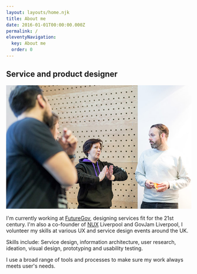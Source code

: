 ```yaml
---
layout: layouts/home.njk
title: About me
date: 2016-01-01T00:00:00.000Z
permalink: /
eleventyNavigation:
  key: About me
  order: 0
---
```

## **Service and product designer**

![](/static/img/joebramweb.jpg)

I'm currently working at [FutureGov](http://www.wearefuturegov.com/), designing services fit for the 21st century. I'm also a co-founder of [NUX](https://nuxuk.org/) Liverpool and GovJam Liverpool, I volunteer my skills at various UX and service design events around the UK.

Skills include: Service design, information architecture, user research, ideation, visual design, prototyping and usability testing.

I use a broad range of tools and processes to make sure my work always meets user's needs.